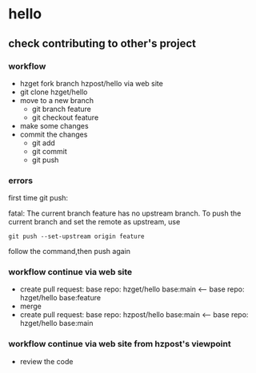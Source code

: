 # hello

## check contributing to other's project

### workflow

* hzget fork branch hzpost/hello via web site
* git clone hzget/hello
* move to a new branch
    * git branch feature
    * git checkout feature
* make some changes
* commit the changes
    * git add
    * git commit
    * git push

### errors

first time git push:

fatal: The current branch feature has no upstream branch.
To push the current branch and set the remote as upstream, use

    git push --set-upstream origin feature

follow the command,then push again

### workflow continue via web site

* create pull request: base repo: hzget/hello base:main  <--  base repo: hzget/hello base:feature
* merge
* create pull request: base repo: hzpost/hello base:main  <--  base repo: hzget/hello base:main

### workflow continue via web site from hzpost's viewpoint

* review the code


